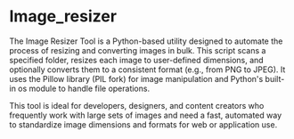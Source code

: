 # Image_resizer

The Image Resizer Tool is a Python-based utility designed to automate the process of resizing and converting images in bulk. This script scans a specified folder, resizes each image to user-defined dimensions, and optionally converts them to a consistent format (e.g., from PNG to JPEG). It uses the Pillow library (PIL fork) for image manipulation and Python's built-in os module to handle file operations.

This tool is ideal for developers, designers, and content creators who frequently work with large sets of images and need a fast, automated way to standardize image dimensions and formats for web or application use.
